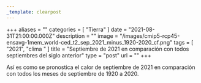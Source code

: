 ```yaml
---
_template: clearpost
---
```



+++
aliases = ""
categories = [ "Tierra" ]
date = "2021-08-31T21:00:00.000Z"
description = ""
image = "/images/cmip5-rcp45-ensavg-1mem_world-ced_t2_sep_2021_minus_1920-2020_cf.png"
tags = [ "2021", "clima " ]
title = "Septiembre de 2021 en comparación con todos septiembres del siglo anterior"
type = "post"
url = ""
+++


Así es como se pronostica el calor de septiembre de 2021 en comparación con todos los meses de septiembre de 1920 a 2020.
